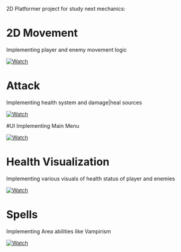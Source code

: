 2D Platformer project for study next mechanics:

# 2D Movement
Implementing player and enemy movement logic

[![Watch](https://img.youtube.com/vi/8jfa7ID5XtM/0.jpg)](https://youtu.be/8jfa7ID5XtM?si=lLdQH3jm4up4Wjim)

# Attack
Implementing health system and damage|heal sources

[![Watch](https://img.youtube.com/vi/-o8IhVAvE2k/0.jpg)](https://youtu.be/-o8IhVAvE2k)

#UI
Implementing Main Menu

[![Watch](https://img.youtube.com/vi/xa0CifOvSO0/0.jpg)](https://youtu.be/xa0CifOvSO0)

# Health Visualization
Implementing various visuals of health status of player and enemies

[![Watch](https://img.youtube.com/vi/eMxARm0PZ7c/0.jpg)](https://youtu.be/eMxARm0PZ7c)

# Spells
Implementing Area abilities like Vampirism

[![Watch](https://img.youtube.com/vi/-d-HmKyNFN0/0.jpg)](https://youtu.be/-d-HmKyNFN0)
